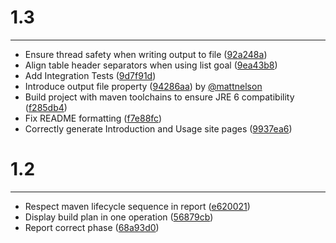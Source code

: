 # 1.3
***

- Ensure thread safety when writing output to file ([92a248a](http://github.com/jcgay/buildplan-maven-plugin/commit/92a248a4e91bbe2258241eca28e4e06ef21c676b))
- Align table header separators when using list goal ([9ea43b8](http://github.com/jcgay/buildplan-maven-plugin/commit/9ea43b892d4d47742a5095c3eaeb3a793c270b9e))
- Add Integration Tests ([9d7f91d](http://github.com/jcgay/buildplan-maven-plugin/commit/9d7f91d5651121b1b0026279e3aba60134946eb8))
- Introduce output file property ([94286aa](http://github.com/jcgay/buildplan-maven-plugin/commit/94286aaa1806ce1a2614ccb77892442a539c02dd)) by [@mattnelson](https://github.com/mattnelson)
- Build project with maven toolchains to ensure JRE 6 compatibility ([f285db4](http://github.com/jcgay/buildplan-maven-plugin/commit/f285db4d57c479dd4b7771eaa3121f53d7b84ec8))
- Fix README formatting ([f7e88fc](http://github.com/jcgay/buildplan-maven-plugin/commit/f7e88fc49680344f46dfb8486c8680edbfd5018b))
- Correctly generate Introduction and Usage site pages ([9937ea6](http://github.com/jcgay/buildplan-maven-plugin/commit/9937ea6774f546d5c407123d200c38db369b81cc))

# 1.2
***

- Respect maven lifecycle sequence in report ([e620021](http://github.com/jcgay/buildplan-maven-plugin/commit/e620021c7af22db9f6fe10115ea2b76ca3177230))
- Display build plan in one operation ([56879cb](http://github.com/jcgay/buildplan-maven-plugin/commit/56879cbc1a908bb5c46dc934b2aa216cdd4f9b4f))
- Report correct phase ([68a93d0](http://github.com/jcgay/buildplan-maven-plugin/commit/68a93d09eb7488a42f8fc08a97c48d77c8ed4c38))
